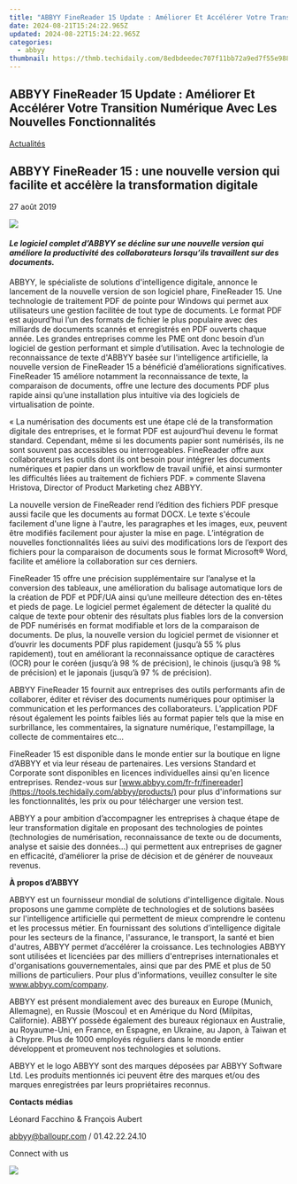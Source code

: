 ```yaml
---
title: "ABBYY FineReader 15 Update : Améliorer Et Accélérer Votre Transition Numérique Avec Les Nouvelles Fonctionnalités"
date: 2024-08-21T15:24:22.965Z
updated: 2024-08-22T15:24:22.965Z
categories:
  - abbyy
thumbnail: https://thmb.techidaily.com/8edbdeedec707f11bb72a9ed7f55e988ffc8071bad7a0eaa9fbee4357c112fe7.jpg
---
```


## ABBYY FineReader 15 Update : Améliorer Et Accélérer Votre Transition Numérique Avec Les Nouvelles Fonctionnalités

[Actualités](https://tools.techidaily.com/abbyy/products/)

## ABBYY FineReader 15 : une nouvelle version qui facilite et accélère la transformation digitale

27 août 2019

![](https://content.abbyy.com/-/media/project/abbyy/abbyy/branchtemplates/shutterstock_1272462163_1296-x-729.jpg?h=729&iar=0&w=1296)

#### _Le logiciel complet d’ABBYY se décline sur une nouvelle version qui améliore la productivité des collaborateurs lorsqu’ils travaillent sur des documents._

  
ABBYY, le spécialiste de solutions d'intelligence digitale, annonce le lancement de la nouvelle version de son logiciel phare, FineReader 15\. Une technologie de traitement PDF de pointe pour Windows qui permet aux utilisateurs une gestion facilitée de tout type de documents. Le format PDF est aujourd’hui l’un des formats de fichier le plus populaire avec des milliards de documents scannés et enregistrés en PDF ouverts chaque année. Les grandes entreprises comme les PME ont donc besoin d’un logiciel de gestion performant et simple d’utilisation. Avec la technologie de reconnaissance de texte d'ABBYY basée sur l'intelligence artificielle, la nouvelle version de FineReader 15 a bénéficié d’améliorations significatives. FineReader 15 améliore notamment la reconnaissance de texte, la comparaison de documents, offre une lecture des documents PDF plus rapide ainsi qu’une installation plus intuitive via des logiciels de virtualisation de pointe.

« La numérisation des documents est une étape clé de la transformation digitale des entreprises, et le format PDF est aujourd’hui devenu le format standard. Cependant, même si les documents papier sont numérisés, ils ne sont souvent pas accessibles ou interrogeables. FineReader offre aux collaborateurs les outils dont ils ont besoin pour intégrer les documents numériques et papier dans un workflow de travail unifié, et ainsi surmonter les difficultés liées au traitement de fichiers PDF. » commente Slavena Hristova, Director of Product Marketing chez ABBYY.

La nouvelle version de FineReader rend l’édition des fichiers PDF presque aussi facile que les documents au format DOCX. Le texte s'écoule facilement d'une ligne à l'autre, les paragraphes et les images, eux, peuvent être modifiés facilement pour ajuster la mise en page. L’intégration de nouvelles fonctionnalités liées au suivi des modifications lors de l’export des fichiers pour la comparaison de documents sous le format Microsoft® Word, facilite et améliore la collaboration sur ces derniers.

FineReader 15 offre une précision supplémentaire sur l’analyse et la conversion des tableaux, une amélioration du balisage automatique lors de la création de PDF et PDF/UA ainsi qu’une meilleure détection des en-têtes et pieds de page. Le logiciel permet également de détecter la qualité du calque de texte pour obtenir des résultats plus fiables lors de la conversion de PDF numérisés en format modifiable et lors de la comparaison de documents. De plus, la nouvelle version du logiciel permet de visionner et d’ouvrir les documents PDF plus rapidement (jusqu’à 55 % plus rapidement), tout en améliorant la reconnaissance optique de caractères (OCR) pour le coréen (jusqu’à 98 % de précision), le chinois (jusqu’à 98 % de précision) et le japonais (jusqu’à 97 % de précision).

ABBYY FineReader 15 fournit aux entreprises des outils performants afin de collaborer, éditer et réviser des documents numériques pour optimiser la communication et les performances des collaborateurs. L’application PDF résout également les points faibles liés au format papier tels que la mise en surbrillance, les commentaires, la signature numérique, l'estampillage, la collecte de commentaires etc…

FineReader 15 est disponible dans le monde entier sur la boutique en ligne d’ABBYY et via leur réseau de partenaires. Les versions Standard et Corporate sont disponibles en licences individuelles ainsi qu'en licence entreprises. Rendez-vous sur [www.abbyy.com/fr-fr/finereader](https://tools.techidaily.com/abbyy/products/) pour plus d'informations sur les fonctionnalités, les prix ou pour télécharger une version test.

ABBYY a pour ambition d’accompagner les entreprises à chaque étape de leur transformation digitale en proposant des technologies de pointes (technologies de numérisation, reconnaissance de texte ou de documents, analyse et saisie des données…) qui permettent aux entreprises de gagner en efficacité, d’améliorer la prise de décision et de générer de nouveaux revenus.

  
**À propos d’ABBYY**

ABBYY est un fournisseur mondial de solutions d'intelligence digitale. Nous proposons une gamme complète de technologies et de solutions basées sur l'intelligence artificielle qui permettent de mieux comprendre le contenu et les processus métier. En fournissant des solutions d’intelligence digitale pour les secteurs de la finance, l'assurance, le transport, la santé et bien d'autres, ABBYY permet d’accélérer la croissance. Les technologies ABBYY sont utilisées et licenciées par des milliers d'entreprises internationales et d'organisations gouvernementales, ainsi que par des PME et plus de 50 millions de particuliers. Pour plus d'informations, veuillez consulter le site www.abbyy.com/company.

ABBYY est présent mondialement avec des bureaux en Europe (Munich, Allemagne), en Russie (Moscou) et en Amérique du Nord (Milpitas, Californie). ABBYY possède également des bureaux régionaux en Australie, au Royaume-Uni, en France, en Espagne, en Ukraine, au Japon, à Taiwan et à Chypre. Plus de 1000 employés réguliers dans le monde entier développent et promeuvent nos technologies et solutions.

ABBYY et le logo ABBYY sont des marques déposées par ABBYY Software Ltd. Les produits mentionnés ici peuvent être des marques et/ou des marques enregistrées par leurs propriétaires reconnus.

  
**Contacts médias**

Léonard Facchino & François Aubert

[abbyy@balloupr.com](https://tools.techidaily.com/abbyy/products/) / 01.42.22.24.10

Connect with us

<ins class="adsbygoogle"
     style="display:block"
     data-ad-format="autorelaxed"
     data-ad-client="ca-pub-7571918770474297"
     data-ad-slot="1223367746"></ins>



<ins class="adsbygoogle"
     style="display:block"
     data-ad-client="ca-pub-7571918770474297"
     data-ad-slot="8358498916"
     data-ad-format="auto"
     data-full-width-responsive="true"></ins>

<!-- affiliate ads begin -->
<a href="https://store.bitdefender.com/affiliate.php?ACCOUNT=BITLATIN&AFFILIATE=108875&PATH=http%3A%2F%2Fwww.bitdefender.com%2Fbusiness%3FAFFILIATE%3D108875%26RESOURCE%3D30%2525%2BOff%2Ball%2BGravityZone%2BProducts"><img src="https://www.bitdefender.com/content/dam/bitdefender/business/campaign/1200X628.png" border="0"></a>
<!-- affiliate ads end -->